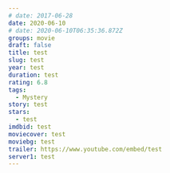 ```yaml
---
# date: 2017-06-28
date: 2020-06-10
# date: 2020-06-10T06:35:36.872Z
groups: movie
draft: false
title: test
slug: test
year: test
duration: test
rating: 6.8
tags:
  - Mystery
story: test
stars:
  - test
imdbid: test
moviecover: test
moviebg: test
trailer: https://www.youtube.com/embed/test
server1: test
---
```


